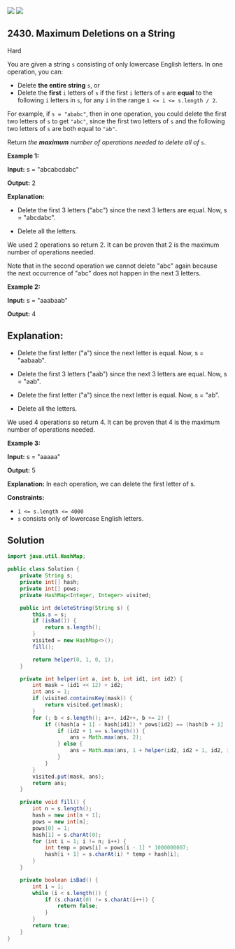 [![](https://img.shields.io/github/stars/javadev/LeetCode-in-Java?label=Stars&style=flat-square)](https://github.com/javadev/LeetCode-in-Java)
[![](https://img.shields.io/github/forks/javadev/LeetCode-in-Java?label=Fork%20me%20on%20GitHub%20&style=flat-square)](https://github.com/javadev/LeetCode-in-Java/fork)

## 2430\. Maximum Deletions on a String

Hard

You are given a string `s` consisting of only lowercase English letters. In one operation, you can:

*   Delete **the entire string** `s`, or
*   Delete the **first** `i` letters of `s` if the first `i` letters of `s` are **equal** to the following `i` letters in `s`, for any `i` in the range `1 <= i <= s.length / 2`.

For example, if `s = "ababc"`, then in one operation, you could delete the first two letters of `s` to get `"abc"`, since the first two letters of `s` and the following two letters of `s` are both equal to `"ab"`.

Return _the **maximum** number of operations needed to delete all of_ `s`.

**Example 1:**

**Input:** s = "abcabcdabc"

**Output:** 2

**Explanation:** 
- Delete the first 3 letters ("abc") since the next 3 letters are equal. Now, s = "abcdabc". 
 
- Delete all the letters. 

We used 2 operations so return 2. It can be proven that 2 is the maximum number of operations needed. 

Note that in the second operation we cannot delete "abc" again because the next occurrence of "abc" does not happen in the next 3 letters.

**Example 2:**

**Input:** s = "aaabaab"

**Output:** 4

**Explanation:** 
- 
- Delete the first letter ("a") since the next letter is equal. Now, s = "aabaab". 

- Delete the first 3 letters ("aab") since the next 3 letters are equal. Now, s = "aab". 

- Delete the first letter ("a") since the next letter is equal. Now, s = "ab".

- Delete all the letters. 

We used 4 operations so return 4. It can be proven that 4 is the maximum number of operations needed.

**Example 3:**

**Input:** s = "aaaaa"

**Output:** 5

**Explanation:** In each operation, we can delete the first letter of s.

**Constraints:**

*   `1 <= s.length <= 4000`
*   `s` consists only of lowercase English letters.

## Solution

```java
import java.util.HashMap;

public class Solution {
    private String s;
    private int[] hash;
    private int[] pows;
    private HashMap<Integer, Integer> visited;

    public int deleteString(String s) {
        this.s = s;
        if (isBad()) {
            return s.length();
        }
        visited = new HashMap<>();
        fill();

        return helper(0, 1, 0, 1);
    }

    private int helper(int a, int b, int id1, int id2) {
        int mask = (id1 << 12) + id2;
        int ans = 1;
        if (visited.containsKey(mask)) {
            return visited.get(mask);
        }
        for (; b < s.length(); a++, id2++, b += 2) {
            if ((hash[a + 1] - hash[id1]) * pows[id2] == (hash[b + 1] - hash[id2]) * pows[id1]) {
                if (id2 + 1 == s.length()) {
                    ans = Math.max(ans, 2);
                } else {
                    ans = Math.max(ans, 1 + helper(id2, id2 + 1, id2, id2 + 1));
                }
            }
        }
        visited.put(mask, ans);
        return ans;
    }

    private void fill() {
        int n = s.length();
        hash = new int[n + 1];
        pows = new int[n];
        pows[0] = 1;
        hash[1] = s.charAt(0);
        for (int i = 1; i != n; i++) {
            int temp = pows[i] = pows[i - 1] * 1000000007;
            hash[i + 1] = s.charAt(i) * temp + hash[i];
        }
    }

    private boolean isBad() {
        int i = 1;
        while (i < s.length()) {
            if (s.charAt(0) != s.charAt(i++)) {
                return false;
            }
        }
        return true;
    }
}
```
